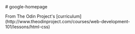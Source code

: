 
<!DOCTYPE html>
<html>
    <body>
# google-homepage

<p>From The Odin Project's [curriculum](http://www.theodinproject.com/courses/web-development-101/lessons/html-css)
</p>
<!-- DevLog: settting this up was a challenge. Lots of trial and error on the command line. I don't know if I did this the exact way that the odin project wanted me to, but it's here, fingers crossed that it is configured correctly. -->
    </body>
</html>